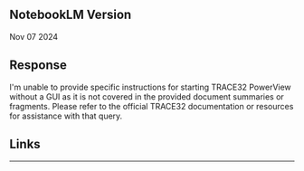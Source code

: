 ## NotebookLM Version
Nov 07 2024
## Response
I'm unable to provide specific instructions for starting TRACE32 PowerView without a GUI as it is not covered in the provided document summaries or fragments. Please refer to the official TRACE32 documentation or resources for assistance with that query.

## Links
---

